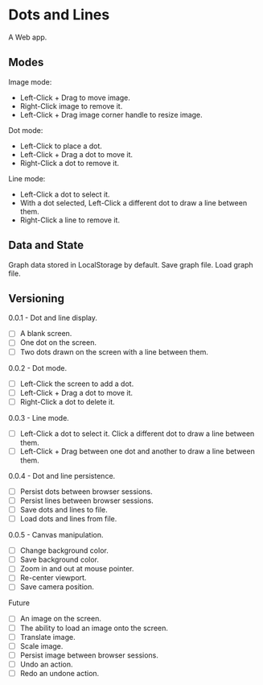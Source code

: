 # Dots and Lines

A Web app.

## Modes

Image mode:
- Left-Click + Drag to move image.
- Right-Click image to remove it.
- Left-Click + Drag image corner handle to resize image.

Dot mode: 
- Left-Click to place a dot.
- Left-Click + Drag a dot to move it. 
- Right-Click a dot to remove it.

Line mode:
- Left-Click a dot to select it.
- With a dot selected, Left-Click a different dot to draw a line between them.
- Right-Click a line to remove it.

## Data and State

Graph data stored in LocalStorage by default.
Save graph file.
Load graph file.

## Versioning

0.0.1 - Dot and line display.
- [ ] A blank screen.
- [ ] One dot on the screen.
- [ ] Two dots drawn on the screen with a line between them.

0.0.2 - Dot mode.
- [ ] Left-Click the screen to add a dot.
- [ ] Left-Click + Drag a dot to move it.
- [ ] Right-Click a dot to delete it.

0.0.3 - Line mode.
- [ ] Left-Click a dot to select it. Click a different dot to draw a line between them.
- [ ] Left-Click + Drag between one dot and another to draw a line between them.

0.0.4 - Dot and line persistence.
- [ ] Persist dots between browser sessions.
- [ ] Persist lines between browser sessions.
- [ ] Save dots and lines to file.
- [ ] Load dots and lines from file.

0.0.5 - Canvas manipulation.
- [ ] Change background color.
- [ ] Save background color.
- [ ] Zoom in and out at mouse pointer.
- [ ] Re-center viewport.
- [ ] Save camera position.

Future
- [ ] An image on the screen.
- [ ] The ability to load an image onto the screen.
- [ ] Translate image.
- [ ] Scale image.
- [ ] Persist image between browser sessions.
- [ ] Undo an action.
- [ ] Redo an undone action.

